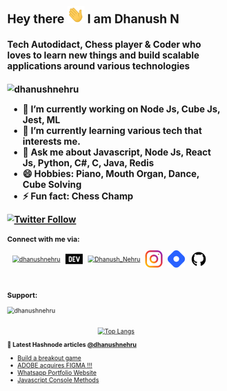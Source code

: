 <h1 align="left">Hey there <img src="https://raw.githubusercontent.com/DhanushNehru/DhanushNehru/master/assets/wave.gif" width="40px" height="40px"> I am Dhanush N </h1>

<h2>Tech Autodidact, Chess player & Coder who loves to learn new things and build scalable applications around various technologies<h2>

<p align="left"> <img src="https://komarev.com/ghpvc/?username=dhanushnehru&label=Profile%20views&color=0e75b6&style=flat" alt="dhanushnehru" /> </p>

- 🔭 I’m currently working on Node Js, Cube Js, Jest, ML
- 🌱 I’m currently learning various tech that interests me.
- 💬 Ask me about Javascript, Node Js, React Js, Python, C#, C, Java, Redis
- 😄 Hobbies: Piano, Mouth Organ, Dance, Cube Solving
- ⚡ Fun fact: Chess Champ

<a href="https://twitter.com/Dhanush_Nehru"><img alt="Twitter Follow" src="https://img.shields.io/twitter/follow/Dhanush_Nehru?label=Twitter&style=for-the-badge&logo=twitter&color=1DA1F2"> </a>


<h3 align="left"> Connect with me via: </h3>
<p align="left">&nbsp&nbsp
<a href="https://codepen.io/dhanushnehru" target="blank"><img align="center" src="https://raw.githubusercontent.com/rahuldkjain/github-profile-readme-generator/master/src/images/icons/Social/codepen.svg" alt="dhanushnehru" height="40" width="40" /></a>&nbsp&nbsp
<a href="https://dev.to/dhanushnehru" target="blank"><img align="center" src="https://raw.githubusercontent.com/DhanushNehru/DhanushNehru/master/assets/dev-dot-to.svg" alt="dhanushnehru" height="40" width="40" /></a>&nbsp&nbsp
<a href="https://twitter.com/Dhanush_Nehru" target="blank"><img align="center" src="https://raw.githubusercontent.com/rahuldkjain/github-profile-readme-generator/master/src/images/icons/Social/twitter.svg" alt="Dhanush_Nehru" height="40" width="40" /></a>&nbsp&nbsp
<a href="https://instagram.com/dhanush_nehru" target="blank"><img align="center" src="https://raw.githubusercontent.com/DhanushNehru/DhanushNehru/master/assets/instagram.svg" alt="dhanush_nehru" height="40" width="40" /></a>&nbsp&nbsp
<a href="https://hashnode.com/@dhanushnehru"><img align="center" src="https://github.com/DhanushNehru/DhanushNehru/blob/master/assets/Hashnode.png" title="Hashnode" alt="Hashnode blog"  height="40" width="40"/></a>&nbsp&nbsp
<a href="https://github.com/DhanushNehru"><img align="center" src="https://github.com/DhanushNehru/DhanushNehru/blob/master/assets/Github.png" title="GitHub" alt="GitHub" height="40" width="40"/></a>
</p>&nbsp&nbsp

<h3 align="left">Support:</h3>

<p><a href="https://ko-fi.com/dhanushnehru"> <img align="left" src="https://cdn.buymeacoffee.com/buttons/v2/default-yellow.png" height="50" width="210" alt="dhanushnehru" /></a></p>

<br></br>
 
[![Top Langs](https://github-readme-stats.vercel.app/api/top-langs/?username=DhanushNehru&layout=compact&theme=tokyonight)](https://github.com/anuraghazra/github-readme-stats)

<!-- **📕 Latest dev.to posts [@dhanushnehru](https://dev.to/dhanushnehru)** -->
<!-- DEVTO-BLOG-LIST:START -->
<!-- DEVTO-BLOG-LIST:END --> 

**📕 Latest Hashnode articles [@dhanushnehru](https://hashnode.com/@dhanushnehru)**

<!-- HASHNODE-BLOG-LIST:START -->
- [Build a breakout game](https://dhanushnehru.hashnode.dev/build-a-breakout-game)
- [ADOBE acquires FIGMA !!!](https://dhanushnehru.hashnode.dev/adobe-acquires-figma)
- [Whatsapp Portfolio Website](https://dhanushnehru.hashnode.dev/whatsapp-portfolio-website)
- [Javascript Console Methods](https://dhanushnehru.hashnode.dev/javascript-console-methods)
<!-- HASHNODE-BLOG-LIST:END -->
